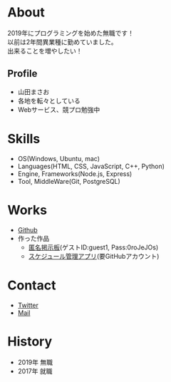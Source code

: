 # About

2019年にプログラミングを始めた無職です！  
以前は2年間異業種に勤めていました。  
出来ることを増やしたい！

## Profile
- 山田まさお
- 各地を転々としている
- Webサービス、競プロ勉強中

# Skills
- OS(Windows, Ubuntu, mac)
- Languages(HTML, CSS, JavaScript, C++, Python)
- Engine, Frameworks(Node.js, Express)
- Tool, MiddleWare(Git, PostgreSQL)

# Works
- [Github](https://github.com/masaoyamada)
- 作った作品
  - [匿名掲示板](https://quiet-everglades-46274.herokuapp.com/posts)(ゲストID:guest1, Pass:0roJeJOs)
  - [スケジュール管理アプリ](https://mighty-shore-05332.herokuapp.com/)(要GitHubアカウント)

# Contact
- [Twitter](https://twitter.com/masaoyamad)
- [Mail](mailto:nagashima775@gmail.com)

# History
- 2019年 無職
- 2017年 就職

